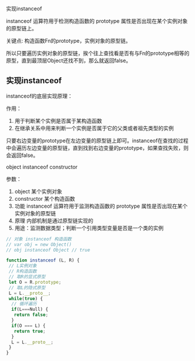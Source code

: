 实现instanceof

instanceof 运算符用于检测构造函数的 prototype 属性是否出现在某个实例对象的原型链上。

关键点: 构造函数Fn的prototype，实例对象的原型链。

所以只要遍历实例对象的原型链，挨个往上查找看是否有与Fn的prototype相等的原型，直到最顶层Object还找不到，那么就返回false。

## 实现instanceof

instanceof的底层实现原理：

作用：

1. 用于判断某个实例是否属于某构造函数
2. 在继承关系中用来判断一个实例是否属于它的父类或者祖先类型的实例

只要右边变量的prototype在左边变量的原型链上即可。instanceof在查找的过程中会遍历左边变量的原型链，直到找到右边变量的prototype，如果查找失败，则会返回false。

object instanceof constructor

参数：

1. object 某个实例对象
2. constructor 某个构造函数
3. 功能 instanceof 运算符用于监测构造函数的 prototype 属性是否出现在某个实例对象的原型链
4. 原理 内部机制是通过原型链实现的
5. 用途：监测数据类型；判断一个引用类型变量是否是一个类的实例

```js
// 对象 instanceof 构造函数
// var obj = new Object()
// obj instanceof Object // true

function instanceof (L, R) {
 // L实例对象
 // R构造函数
 // 取R的显式原型
 let O = R.prototype;
 // 取L的隐式原型
 L = L.__proto__;
 while(true) {
  // 循环遍历
  if(L===Null) {
   return false;
  }
  if(O === L) {
   return true;
  }
  L = L.__proto__;
 }
}

```
















